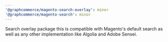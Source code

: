```yaml
---
'@graphcommerce/magento-search-overlay': minor
'@graphcommerce/magento-search': minor
---
```


Search overlay package this is compatible with Magento's default search as well as any other implementation like Algolia and Adobe Sensei.
